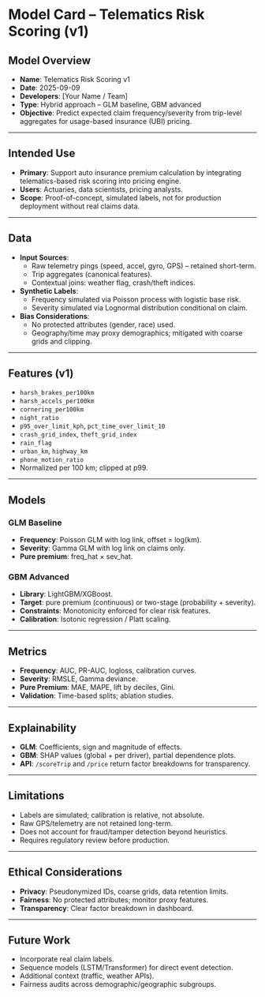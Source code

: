 # Model Card – Telematics Risk Scoring (v1)

## Model Overview

- **Name**: Telematics Risk Scoring v1
- **Date**: 2025-09-09
- **Developers**: [Your Name / Team]
- **Type**: Hybrid approach – GLM baseline, GBM advanced
- **Objective**: Predict expected claim frequency/severity from trip-level aggregates for usage-based insurance (UBI) pricing.

---

## Intended Use

- **Primary**: Support auto insurance premium calculation by integrating telematics-based risk scoring into pricing engine.
- **Users**: Actuaries, data scientists, pricing analysts.
- **Scope**: Proof-of-concept, simulated labels, not for production deployment without real claims data.

---

## Data

- **Input Sources**:
  - Raw telemetry pings (speed, accel, gyro, GPS) – retained short-term.
  - Trip aggregates (canonical features).
  - Contextual joins: weather flag, crash/theft indices.
- **Synthetic Labels**:
  - Frequency simulated via Poisson process with logistic base risk.
  - Severity simulated via Lognormal distribution conditional on claim.
- **Bias Considerations**:
  - No protected attributes (gender, race) used.
  - Geography/time may proxy demographics; mitigated with coarse grids and clipping.

---

## Features (v1)

- `harsh_brakes_per100km`
- `harsh_accels_per100km`
- `cornering_per100km`
- `night_ratio`
- `p95_over_limit_kph`, `pct_time_over_limit_10`
- `crash_grid_index`, `theft_grid_index`
- `rain_flag`
- `urban_km`, `highway_km`
- `phone_motion_ratio`
- Normalized per 100 km; clipped at p99.

---

## Models

### GLM Baseline

- **Frequency**: Poisson GLM with log link, offset = log(km).
- **Severity**: Gamma GLM with log link on claims only.
- **Pure premium**: freq_hat × sev_hat.

### GBM Advanced

- **Library**: LightGBM/XGBoost.
- **Target**: pure premium (continuous) or two-stage (probability + severity).
- **Constraints**: Monotonicity enforced for clear risk features.
- **Calibration**: Isotonic regression / Platt scaling.

---

## Metrics

- **Frequency**: AUC, PR-AUC, logloss, calibration curves.
- **Severity**: RMSLE, Gamma deviance.
- **Pure Premium**: MAE, MAPE, lift by deciles, Gini.
- **Validation**: Time-based splits; ablation studies.

---

## Explainability

- **GLM**: Coefficients, sign and magnitude of effects.
- **GBM**: SHAP values (global + per driver), partial dependence plots.
- **API**: `/scoreTrip` and `/price` return factor breakdowns for transparency.

---

## Limitations

- Labels are simulated; calibration is relative, not absolute.
- Raw GPS/telemetry are not retained long-term.
- Does not account for fraud/tamper detection beyond heuristics.
- Requires regulatory review before production.

---

## Ethical Considerations

- **Privacy**: Pseudonymized IDs, coarse grids, data retention limits.
- **Fairness**: No protected attributes; monitor proxy features.
- **Transparency**: Clear factor breakdown in dashboard.

---

## Future Work

- Incorporate real claim labels.
- Sequence models (LSTM/Transformer) for direct event detection.
- Additional context (traffic, weather APIs).
- Fairness audits across demographic/geographic subgroups.
